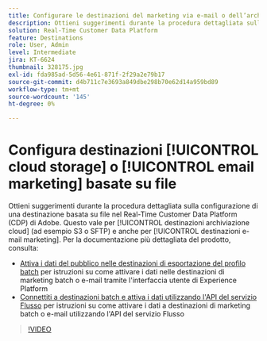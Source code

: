 ```yaml
---
title: Configurare le destinazioni del marketing via e-mail o dell’archiviazione cloud basata su file
description: Ottieni suggerimenti durante la procedura dettagliata sulla configurazione di una destinazione basata su file nel Real-Time CDP di Adobe. Questo vale per le destinazioni di archiviazione cloud (ad esempio S3 o SFTP) e anche per le destinazioni del marketing via e-mail.
solution: Real-Time Customer Data Platform
feature: Destinations
role: User, Admin
level: Intermediate
jira: KT-6624
thumbnail: 328175.jpg
exl-id: fda985ad-5d56-4e61-871f-2f29a2e79b17
source-git-commit: d4b711c7e3693a849dbe298b70e62d14a959bd89
workflow-type: tm+mt
source-wordcount: '145'
ht-degree: 0%

---
```


# Configura destinazioni [!UICONTROL cloud storage] o [!UICONTROL email marketing] basate su file

Ottieni suggerimenti durante la procedura dettagliata sulla configurazione di una destinazione basata su file nel Real-Time Customer Data Platform (CDP) di Adobe. Questo vale per [!UICONTROL destinazioni archiviazione cloud] (ad esempio S3 o SFTP) e anche per [!UICONTROL destinazioni e-mail marketing]. Per la documentazione più dettagliata del prodotto, consulta:

* [Attiva i dati del pubblico nelle destinazioni di esportazione del profilo batch](https://experienceleague.adobe.com/docs/experience-platform/destinations/ui/activate/activate-batch-profile-destinations.html?lang=it) per istruzioni su come attivare i dati nelle destinazioni di marketing batch o e-mail tramite l&#39;interfaccia utente di Experience Platform
* [Connettiti a destinazioni batch e attiva i dati utilizzando l&#39;API del servizio Flusso](https://experienceleague.adobe.com/docs/experience-platform/destinations/api/connect-activate-batch-destinations.html?lang=it) per istruzioni su come attivare i dati a destinazioni di marketing batch o e-mail utilizzando l&#39;API del servizio Flusso

>[!VIDEO](https://video.tv.adobe.com/v/340716/?learn=on&enablevpops&captions=ita)
